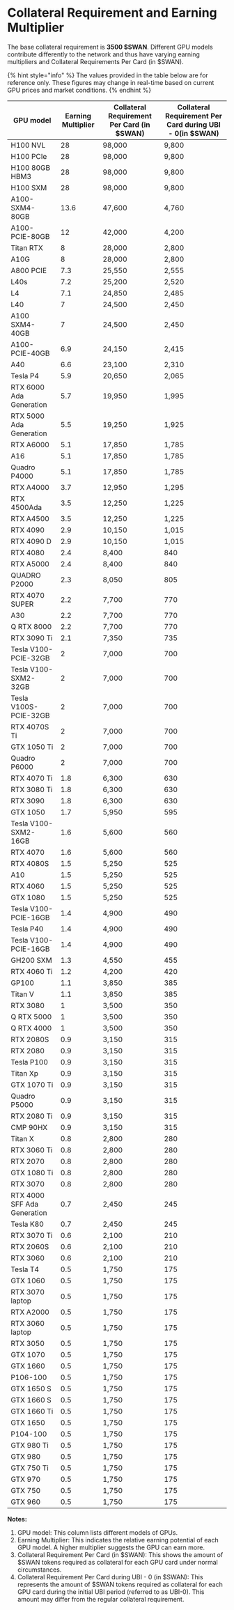 # Collateral Requirement and Earning Multiplier

The base collateral requirement is **3500 $SWAN**. Different GPU models contribute differently to the network and thus have varying earning multipliers and Collateral Requirements Per Card (in $SWAN).&#x20;

{% hint style="info" %}
The values provided in the table below are for reference only. These figures may change in real-time based on current GPU prices and market conditions.
{% endhint %}

| **GPU model**               | **Earning Multiplier** | **Collateral Requirement Per Card (in $SWAN)** | **Collateral Requirement Per Card during UBI - 0(in $SWAN)** |
| --------------------------- | ---------------------- | ---------------------------------------------- | ------------------------------------------------------------ |
| H100 NVL                    | 28                     | 98,000                                         | 9,800                                                        |
| H100 PCIe                   | 28                     | 98,000                                         | 9,800                                                        |
| H100 80GB HBM3              | 28                     | 98,000                                         | 9,800                                                        |
| H100 SXM                    | 28                     | 98,000                                         | 9,800                                                        |
| A100-SXM4-80GB              | 13.6                   | 47,600                                         | 4,760                                                        |
| A100-PCIE-80GB              | 12                     | 42,000                                         | 4,200                                                        |
| Titan RTX                   | 8                      | 28,000                                         | 2,800                                                        |
| A10G                        | 8                      | 28,000                                         | 2,800                                                        |
| A800 PCIE                   | 7.3                    | 25,550                                         | 2,555                                                        |
| L40s                        | 7.2                    | 25,200                                         | 2,520                                                        |
| L4                          | 7.1                    | 24,850                                         | 2,485                                                        |
| L40                         | 7                      | 24,500                                         | 2,450                                                        |
| A100 SXM4-40GB              | 7                      | 24,500                                         | 2,450                                                        |
| A100-PCIE-40GB              | 6.9                    | 24,150                                         | 2,415                                                        |
| A40                         | 6.6                    | 23,100                                         | 2,310                                                        |
| Tesla P4                    | 5.9                    | 20,650                                         | 2,065                                                        |
| RTX 6000 Ada Generation     | 5.7                    | 19,950                                         | 1,995                                                        |
| RTX 5000 Ada Generation     | 5.5                    | 19,250                                         | 1,925                                                        |
| RTX A6000                   | 5.1                    | 17,850                                         | 1,785                                                        |
| A16                         | 5.1                    | 17,850                                         | 1,785                                                        |
| Quadro P4000                | 5.1                    | 17,850                                         | 1,785                                                        |
| RTX A4000                   | 3.7                    | 12,950                                         | 1,295                                                        |
| RTX 4500Ada                 | 3.5                    | 12,250                                         | 1,225                                                        |
| RTX A4500                   | 3.5                    | 12,250                                         | 1,225                                                        |
| RTX 4090                    | 2.9                    | 10,150                                         | 1,015                                                        |
| RTX 4090 D                  | 2.9                    | 10,150                                         | 1,015                                                        |
| RTX 4080                    | 2.4                    | 8,400                                          | 840                                                          |
| RTX A5000                   | 2.4                    | 8,400                                          | 840                                                          |
| QUADRO P2000                | 2.3                    | 8,050                                          | 805                                                          |
| RTX 4070 SUPER              | 2.2                    | 7,700                                          | 770                                                          |
| A30                         | 2.2                    | 7,700                                          | 770                                                          |
| Q RTX 8000                  | 2.2                    | 7,700                                          | 770                                                          |
| RTX 3090 Ti                 | 2.1                    | 7,350                                          | 735                                                          |
| Tesla V100-PCIE-32GB        | 2                      | 7,000                                          | 700                                                          |
| Tesla V100-SXM2-32GB        | 2                      | 7,000                                          | 700                                                          |
| Tesla V100S-PCIE-32GB       | 2                      | 7,000                                          | 700                                                          |
| RTX 4070S Ti                | 2                      | 7,000                                          | 700                                                          |
| GTX 1050 Ti                 | 2                      | 7,000                                          | 700                                                          |
| Quadro P6000                | 2                      | 7,000                                          | 700                                                          |
| RTX 4070 Ti                 | 1.8                    | 6,300                                          | 630                                                          |
| RTX 3080 Ti                 | 1.8                    | 6,300                                          | 630                                                          |
| RTX 3090                    | 1.8                    | 6,300                                          | 630                                                          |
| GTX 1050                    | 1.7                    | 5,950                                          | 595                                                          |
| Tesla V100-SXM2-16GB        | 1.6                    | 5,600                                          | 560                                                          |
| RTX 4070                    | 1.6                    | 5,600                                          | 560                                                          |
| RTX 4080S                   | 1.5                    | 5,250                                          | 525                                                          |
| A10                         | 1.5                    | 5,250                                          | 525                                                          |
| RTX 4060                    | 1.5                    | 5,250                                          | 525                                                          |
| GTX 1080                    | 1.5                    | 5,250                                          | 525                                                          |
| Tesla V100-PCIE-16GB        | 1.4                    | 4,900                                          | 490                                                          |
| Tesla P40                   | 1.4                    | 4,900                                          | 490                                                          |
| Tesla V100-PCIE-16GB        | 1.4                    | 4,900                                          | 490                                                          |
| GH200 SXM                   | 1.3                    | 4,550                                          | 455                                                          |
| RTX 4060 Ti                 | 1.2                    | 4,200                                          | 420                                                          |
| GP100                       | 1.1                    | 3,850                                          | 385                                                          |
| Titan V                     | 1.1                    | 3,850                                          | 385                                                          |
| RTX 3080                    | 1                      | 3,500                                          | 350                                                          |
| Q RTX 5000                  | 1                      | 3,500                                          | 350                                                          |
| Q RTX 4000                  | 1                      | 3,500                                          | 350                                                          |
| RTX 2080S                   | 0.9                    | 3,150                                          | 315                                                          |
| RTX 2080                    | 0.9                    | 3,150                                          | 315                                                          |
| Tesla P100                  | 0.9                    | 3,150                                          | 315                                                          |
| Titan Xp                    | 0.9                    | 3,150                                          | 315                                                          |
| GTX 1070 Ti                 | 0.9                    | 3,150                                          | 315                                                          |
| Quadro P5000                | 0.9                    | 3,150                                          | 315                                                          |
| RTX 2080 Ti                 | 0.9                    | 3,150                                          | 315                                                          |
| CMP 90HX                    | 0.9                    | 3,150                                          | 315                                                          |
| Titan X                     | 0.8                    | 2,800                                          | 280                                                          |
| RTX 3060 Ti                 | 0.8                    | 2,800                                          | 280                                                          |
| RTX 2070                    | 0.8                    | 2,800                                          | 280                                                          |
| GTX 1080 Ti                 | 0.8                    | 2,800                                          | 280                                                          |
| RTX 3070                    | 0.8                    | 2,800                                          | 280                                                          |
| RTX 4000 SFF Ada Generation | 0.7                    | 2,450                                          | 245                                                          |
| Tesla K80                   | 0.7                    | 2,450                                          | 245                                                          |
| RTX 3070 Ti                 | 0.6                    | 2,100                                          | 210                                                          |
| RTX 2060S                   | 0.6                    | 2,100                                          | 210                                                          |
| RTX 3060                    | 0.6                    | 2,100                                          | 210                                                          |
| Tesla T4                    | 0.5                    | 1,750                                          | 175                                                          |
| GTX 1060                    | 0.5                    | 1,750                                          | 175                                                          |
| RTX 3070 laptop             | 0.5                    | 1,750                                          | 175                                                          |
| RTX A2000                   | 0.5                    | 1,750                                          | 175                                                          |
| RTX 3060 laptop             | 0.5                    | 1,750                                          | 175                                                          |
| RTX 3050                    | 0.5                    | 1,750                                          | 175                                                          |
| GTX 1070                    | 0.5                    | 1,750                                          | 175                                                          |
| GTX 1660                    | 0.5                    | 1,750                                          | 175                                                          |
| P106-100                    | 0.5                    | 1,750                                          | 175                                                          |
| GTX 1650 S                  | 0.5                    | 1,750                                          | 175                                                          |
| GTX 1660 S                  | 0.5                    | 1,750                                          | 175                                                          |
| GTX 1660 Ti                 | 0.5                    | 1,750                                          | 175                                                          |
| GTX 1650                    | 0.5                    | 1,750                                          | 175                                                          |
| P104-100                    | 0.5                    | 1,750                                          | 175                                                          |
| GTX 980 Ti                  | 0.5                    | 1,750                                          | 175                                                          |
| GTX 980                     | 0.5                    | 1,750                                          | 175                                                          |
| GTX 750 Ti                  | 0.5                    | 1,750                                          | 175                                                          |
| GTX 970                     | 0.5                    | 1,750                                          | 175                                                          |
| GTX 750                     | 0.5                    | 1,750                                          | 175                                                          |
| GTX 960                     | 0.5                    | 1,750                                          | 175                                                          |

**Notes:**

1. GPU model: This column lists different models of GPUs.
2. Earning Multiplier: This indicates the relative earning potential of each GPU model. A higher multiplier suggests the GPU can earn more.
3. Collateral Requirement Per Card (in $SWAN): This shows the amount of $SWAN tokens required as collateral for each GPU card under normal circumstances.
4. Collateral Requirement Per Card during UBI - 0 (in $SWAN): This represents the amount of $SWAN tokens required as collateral for each GPU card during the initial UBI period (referred to as UBI-0). This amount may differ from the regular collateral requirement.
